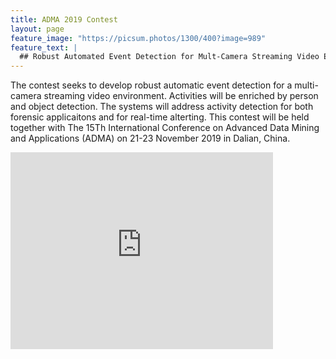 ```yaml
---
title: ADMA 2019 Contest
layout: page
feature_image: "https://picsum.photos/1300/400?image=989"
feature_text: |
  ## Robust Automated Event Detection for Mult-Camera Streaming Video Environment
---
```


The contest seeks to develop robust automatic event detection for a multi-camera streaming video environment. Activities will be enriched by person and object detection. The systems will address activity detection for both forensic applicaitons and for real-time alterting. This contest will be held together with The 15Th International Conference on Advanced Data Mining and Applications (ADMA) on 21-23 November 2019 in Dalian, China.

<iframe width="420" height="315" src="http://www.cs.cmu.edu/~uqxchan1/demos/diva/bernie_i3d_flow_s8.512.256.1.gt-heu_gt_obj_props-hty_v1_props.gru/VIRAT_S_040106_07_000999_001043.mp4" frameborder="0" allowfullscreen></iframe>
